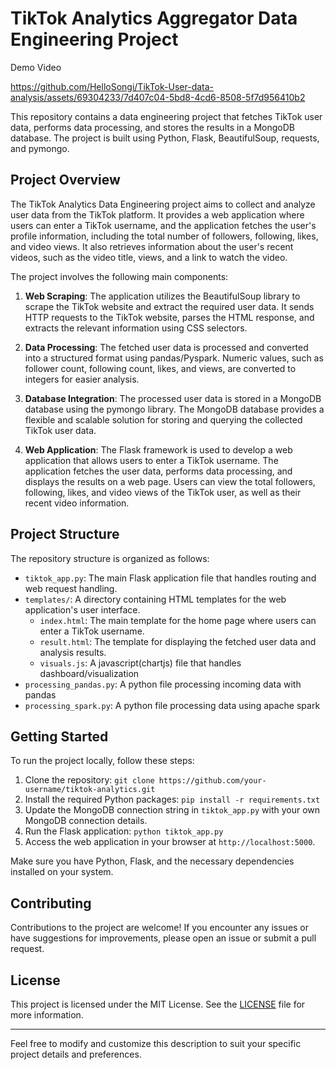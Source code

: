 
# TikTok Analytics Aggregator Data Engineering Project

Demo Video

https://github.com/HelloSongi/TikTok-User-data-analysis/assets/69304233/7d407c04-5bd8-4cd6-8508-5f7d956410b2


This repository contains a data engineering project that fetches TikTok user data, performs data processing, and stores the results in a MongoDB database. The project is built using Python, Flask, BeautifulSoup, requests, and pymongo.

## Project Overview

The TikTok Analytics Data Engineering project aims to collect and analyze user data from the TikTok platform. It provides a web application where users can enter a TikTok username, and the application fetches the user's profile information, including the total number of followers, following, likes, and video views. It also retrieves information about the user's recent videos, such as the video title, views, and a link to watch the video.

The project involves the following main components:

1. **Web Scraping**: The application utilizes the BeautifulSoup library to scrape the TikTok website and extract the required user data. It sends HTTP requests to the TikTok website, parses the HTML response, and extracts the relevant information using CSS selectors.

2. **Data Processing**: The fetched user data is processed and converted into a structured format using pandas/Pyspark. Numeric values, such as follower count, following count, likes, and views, are converted to integers for easier analysis.

3. **Database Integration**: The processed user data is stored in a MongoDB database using the pymongo library. The MongoDB database provides a flexible and scalable solution for storing and querying the collected TikTok user data.

4. **Web Application**: The Flask framework is used to develop a web application that allows users to enter a TikTok username. The application fetches the user data, performs data processing, and displays the results on a web page. Users can view the total followers, following, likes, and video views of the TikTok user, as well as their recent video information.

## Project Structure

The repository structure is organized as follows:

- `tiktok_app.py`: The main Flask application file that handles routing and web request handling.
- `templates/`: A directory containing HTML templates for the web application's user interface.
  - `index.html`: The main template for the home page where users can enter a TikTok username.
  - `result.html`: The template for displaying the fetched user data and analysis results.
  - `visuals.js`: A javascript(chartjs) file that handles dashboard/visualization
- `processing_pandas.py`: A python file processing incoming data with pandas
- `processing_spark.py`: A python file processing data using apache spark

## Getting Started

To run the project locally, follow these steps:

1. Clone the repository: `git clone https://github.com/your-username/tiktok-analytics.git`
2. Install the required Python packages: `pip install -r requirements.txt`
3. Update the MongoDB connection string in `tiktok_app.py` with your own MongoDB connection details.
4. Run the Flask application: `python tiktok_app.py`
5. Access the web application in your browser at `http://localhost:5000`.

Make sure you have Python, Flask, and the necessary dependencies installed on your system.

## Contributing

Contributions to the project are welcome! If you encounter any issues or have suggestions for improvements, please open an issue or submit a pull request.

## License

This project is licensed under the MIT License. See the [LICENSE](LICENSE) file for more information.

---

Feel free to modify and customize this description to suit your specific project details and preferences.
